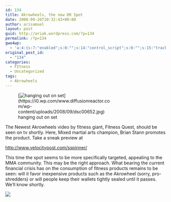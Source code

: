 ```yaml
---
id: 134
title: Akrowheels, the new DR Spot
date: 2008-09-26T10:32:43+00:00
author: arisamuel
layout: post
guid: http://ariak.wordpress.com/?p=134
permalink: /?p=134
gwo4wp:
  - 'a:4:{s:7:"enabled";s:0:"";s:14:"control_script";s:0:"";s:15:"tracking_script";s:0:"";s:17:"conversion_script";s:0:"";}'
original_post_id:
  - "134"
categories:
  - FItness
  - Uncategorized
tags:
  - Akrowheels
---
```

<figure id="attachment_135" style="width: 300px" class="wp-caption alignnone">[<img class="size-medium wp-image-135" title="The first Akrowheels Photo Shoot" src="https://i0.wp.com/www.diffusionreactor.com/wp-content/uploads/2008/09/dsc00652.jpg?resize=300%2C225" alt="hanging out on set" srcset="https://i2.wp.com/www.samuelakerstein.com/wp-content/uploads/2008/09/dsc00652.jpg?w=640 640w, https://i2.wp.com/www.samuelakerstein.com/wp-content/uploads/2008/09/dsc00652.jpg?resize=300%2C225 300w" sizes="(max-width: 300px) 85vw, 300px" data-recalc-dims="1" />](https://i0.wp.com/www.diffusionreactor.com/wp-content/uploads/2008/09/dsc00652.jpg)<figcaption class="wp-caption-text">hanging out on set</figcaption></figure> 

The Newest Akrowheels video by fitness giant, Fitness Quest, should be seen on tv shortly. Here, Mixed martial arts champion, Brian Stann promotes the product. Take a sneak preview at

http://www.velocitypost.com/sspinner/<!--more-->

This time the spot seems to be more specifically targeted, appealing to the MMA community. This may be the right approach. What bearing the current financial crisis has on the consumption of fitness products remains to be seen: will it favor inexpensive products such as the Akrowheel (sorry, pro-shredders) or will people keep their wallets tightly sealed until it passes. We&#8217;ll know shortly.

![](///Users/ariakerstein/Pictures/iPhoto%20Library/Originals/2007/Mar%201,%202007/DSC00652.JPG)